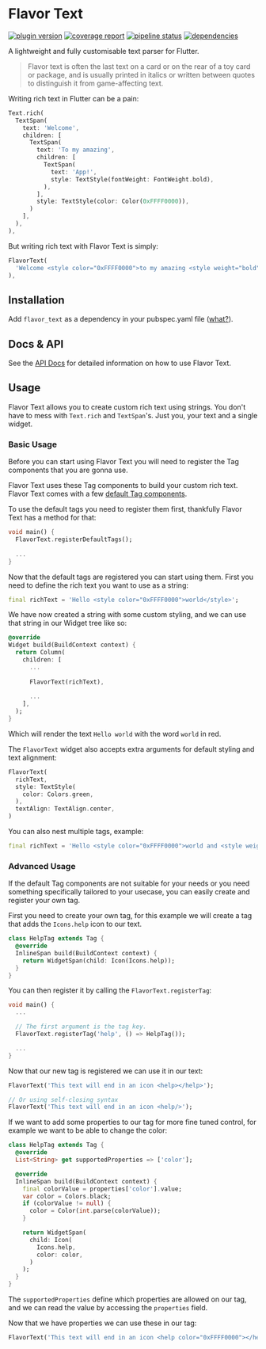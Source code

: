 # Flavor Text
[![plugin version](https://img.shields.io/pub/v/flavor_text?label=pub)](https://pub.dev/packages/flavor_text)
[![coverage report](https://gitlab.com/wolfenrain/flavor_text/badges/main/coverage.svg)](https://gitlab.com/wolfenrain/flavor_text/-/commits/main)
[![pipeline status](https://gitlab.com/wolfenrain/flavor_text/badges/main/pipeline.svg)](https://gitlab.com/wolfenrain/flavor_text/-/commits/main)
[![dependencies](https://img.shields.io/librariesio/release/pub/flavor_text?label=dependencies)](https://gitlab.com/wolfenrain/flavor_text/-/blob/main/pubspec.yaml)

A lightweight and fully customisable text parser for Flutter.

> Flavor text is often the last text on a card or on the rear of a toy card or 
package, and is usually printed in italics or written between quotes to 
distinguish it from game-affecting text.

Writing rich text in Flutter can be a pain:

```dart
Text.rich(
  TextSpan(
    text: 'Welcome',
    children: [
      TextSpan(
        text: 'To my amazing',
        children: [
          TextSpan(
            text: 'App!',
            style: TextStyle(fontWeight: FontWeight.bold),
          ),
        ],
        style: TextStyle(color: Color(0xFFFF0000)),
      )
    ],
  ),
),
```

But writing rich text with Flavor Text is simply:

```dart
FlavorText(
  'Welcome <style color="0xFFFF0000">to my amazing <style weight="bold">App!</style></style>',
),
```

## Installation

Add `flavor_text` as a dependency in your pubspec.yaml file 
([what?](https://flutter.io/using-packages/)).

## Docs & API

See the [API Docs](https://pub.dev/documentation/flavor_text/latest/flavor_text/flavor_text-library.html) 
for detailed information on how to use Flavor Text.


## Usage

Flavor Text allows you to create custom rich text using strings. You don't have 
to mess with `Text.rich` and `TextSpan`'s. Just you, your text and a single 
widget.

### Basic Usage

Before you can start using Flavor Text you will need to register the Tag 
components that you are gonna use.

Flavor Text uses these Tag components to build your custom rich text. Flavor 
Text comes with a few [default Tag components](https://gitlab.com/wolfenrain/flavor_text/-/tree/main/lib/src/tags).

To use the default tags you need to register them first, thankfully Flavor Text 
has a method for that:

```dart
void main() {
  FlavorText.registerDefaultTags();
    
  ...
}
```
 
Now that the default tags are registered you can start using them. First you 
need to define the rich text you want to use as a string:

```dart
final richText = 'Hello <style color="0xFFFF0000">world</style>';
```

We have now created a string with some custom styling, and we can use that 
string in our Widget tree like so:
 
```dart
@override
Widget build(BuildContext context) {
  return Column(
    children: [
      ...
      
      FlavorText(richText),
      
      ...
    ],
  );
}
```

Which will render the text `Hello world` with the word `world` in red.

The `FlavorText` widget also accepts extra arguments for default styling 
and text alignment:

```dart
FlavorText(
  richText,
  style: TextStyle(
    color: Colors.green,
  ),
  textAlign: TextAlign.center,
)
```

You can also nest multiple tags, example:

```dart
final richText = 'Hello <style color="0xFFFF0000">world and <style weight="bold">you</style></style>!';
```

### Advanced Usage

If the default Tag components are not suitable for your needs or you need 
something specifically tailored to your usecase, you can easily create and 
register your own tag. 

First you need to create your own tag, for this example we will create a tag 
that adds the `Icons.help` icon to our text.

```dart
class HelpTag extends Tag {
  @override
  InlineSpan build(BuildContext context) {
    return WidgetSpan(child: Icon(Icons.help));
  }
}
```

You can then register it by calling the `FlavorText.registerTag`:

```dart
void main() {
  ...

  // The first argument is the tag key.
  FlavorText.registerTag('help', () => HelpTag());

  ...
}
```

Now that our new tag is registered we can use it in our text:

```dart
FlavorText('This text will end in an icon <help></help>');

// Or using self-closing syntax
FlavorText('This text will end in an icon <help/>');
```

If we want to add some properties to our tag for more fine tuned control, for 
example we want to be able to change the color:

```dart
class HelpTag extends Tag {
  @override
  List<String> get supportedProperties => ['color'];

  @override
  InlineSpan build(BuildContext context) {
    final colorValue = properties['color'].value;
    var color = Colors.black;
    if (colorValue != null) {
      color = Color(int.parse(colorValue)); 
    }

    return WidgetSpan(
      child: Icon(
        Icons.help,
        color: color,
      )
    );
  }
}
```

The `supportedProperties` define which properties are allowed on our tag, and we
can read the value by accessing the `properties` field.

Now that we have properties we can use these in our tag:

```dart
FlavorText('This text will end in an icon <help color="0xFFFF0000"></help>');
```